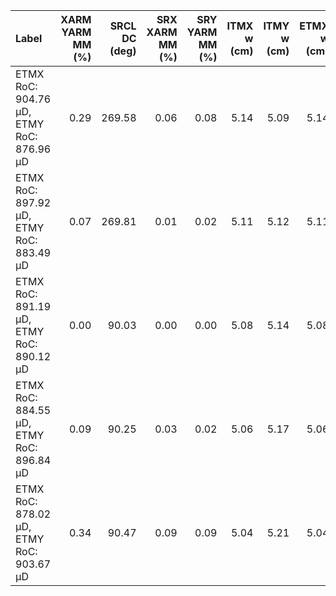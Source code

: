 | Label                                    |   XARM YARM MM (%) |   SRCL DC (deg) |   SRX XARM MM (%) |   SRY YARM MM (%) |   ITMX w (cm) |   ITMY w (cm) |   ETMX w (cm) |   ETMY w (cm) |
|:-----------------------------------------|-------------------:|----------------:|------------------:|------------------:|--------------:|--------------:|--------------:|--------------:|
| ETMX RoC: 904.76 µD, ETMY RoC: 876.96 µD |               0.29 |          269.58 |              0.06 |              0.08 |          5.14 |          5.09 |          5.14 |          5.09 |
| ETMX RoC: 897.92 µD, ETMY RoC: 883.49 µD |               0.07 |          269.81 |              0.01 |              0.02 |          5.11 |          5.12 |          5.11 |          5.12 |
| ETMX RoC: 891.19 µD, ETMY RoC: 890.12 µD |               0.00 |           90.03 |              0.00 |              0.00 |          5.08 |          5.14 |          5.08 |          5.14 |
| ETMX RoC: 884.55 µD, ETMY RoC: 896.84 µD |               0.09 |           90.25 |              0.03 |              0.02 |          5.06 |          5.17 |          5.06 |          5.17 |
| ETMX RoC: 878.02 µD, ETMY RoC: 903.67 µD |               0.34 |           90.47 |              0.09 |              0.09 |          5.04 |          5.21 |          5.04 |          5.21 |